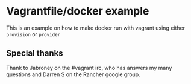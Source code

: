 # Vagrantfile/docker example

This is an example on how to make docker run with vagrant using either `provision` or `provider`

## Special thanks

Thank to Jabroney on the #vagrant irc, who has answers my many questions and Darren S on the Rancher google group.